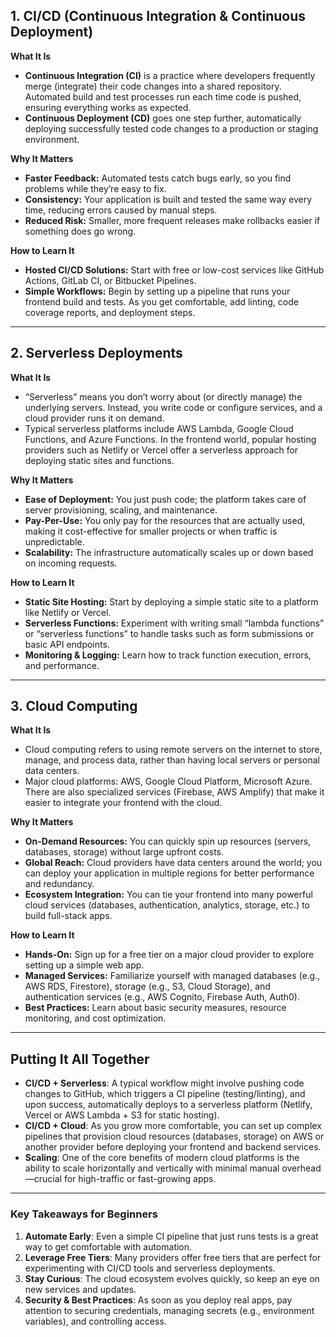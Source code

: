 ## 1. CI/CD (Continuous Integration & Continuous Deployment)
**What It Is**  
- **Continuous Integration (CI)** is a practice where developers frequently merge (integrate) their code changes into a shared repository. Automated build and test processes run each time code is pushed, ensuring everything works as expected.
- **Continuous Deployment (CD)** goes one step further, automatically deploying successfully tested code changes to a production or staging environment.

**Why It Matters**  
- **Faster Feedback:** Automated tests catch bugs early, so you find problems while they’re easy to fix.  
- **Consistency:** Your application is built and tested the same way every time, reducing errors caused by manual steps.  
- **Reduced Risk:** Smaller, more frequent releases make rollbacks easier if something does go wrong.

**How to Learn It**  
- **Hosted CI/CD Solutions:** Start with free or low-cost services like GitHub Actions, GitLab CI, or Bitbucket Pipelines.  
- **Simple Workflows:** Begin by setting up a pipeline that runs your frontend build and tests. As you get comfortable, add linting, code coverage reports, and deployment steps.

---

## 2. Serverless Deployments
**What It Is**  
- “Serverless” means you don’t worry about (or directly manage) the underlying servers. Instead, you write code or configure services, and a cloud provider runs it on demand.
- Typical serverless platforms include AWS Lambda, Google Cloud Functions, and Azure Functions. In the frontend world, popular hosting providers such as Netlify or Vercel offer a serverless approach for deploying static sites and functions.

**Why It Matters**  
- **Ease of Deployment:** You just push code; the platform takes care of server provisioning, scaling, and maintenance.  
- **Pay-Per-Use:** You only pay for the resources that are actually used, making it cost-effective for smaller projects or when traffic is unpredictable.  
- **Scalability:** The infrastructure automatically scales up or down based on incoming requests.

**How to Learn It**  
- **Static Site Hosting:** Start by deploying a simple static site to a platform like Netlify or Vercel.  
- **Serverless Functions:** Experiment with writing small “lambda functions” or “serverless functions” to handle tasks such as form submissions or basic API endpoints.  
- **Monitoring & Logging:** Learn how to track function execution, errors, and performance.

---

## 3. Cloud Computing
**What It Is**  
- Cloud computing refers to using remote servers on the internet to store, manage, and process data, rather than having local servers or personal data centers.
- Major cloud platforms: AWS, Google Cloud Platform, Microsoft Azure. There are also specialized services (Firebase, AWS Amplify) that make it easier to integrate your frontend with the cloud.

**Why It Matters**  
- **On-Demand Resources:** You can quickly spin up resources (servers, databases, storage) without large upfront costs.  
- **Global Reach:** Cloud providers have data centers around the world; you can deploy your application in multiple regions for better performance and redundancy.  
- **Ecosystem Integration:** You can tie your frontend into many powerful cloud services (databases, authentication, analytics, storage, etc.) to build full-stack apps.

**How to Learn It**  
- **Hands-On:** Sign up for a free tier on a major cloud provider to explore setting up a simple web app.  
- **Managed Services:** Familiarize yourself with managed databases (e.g., AWS RDS, Firestore), storage (e.g., S3, Cloud Storage), and authentication services (e.g., AWS Cognito, Firebase Auth, Auth0).  
- **Best Practices:** Learn about basic security measures, resource monitoring, and cost optimization.

---

## Putting It All Together
- **CI/CD + Serverless**: A typical workflow might involve pushing code changes to GitHub, which triggers a CI pipeline (testing/linting), and upon success, automatically deploys to a serverless platform (Netlify, Vercel or AWS Lambda + S3 for static hosting).
- **CI/CD + Cloud**: As you grow more comfortable, you can set up complex pipelines that provision cloud resources (databases, storage) on AWS or another provider before deploying your frontend and backend services.
- **Scaling**: One of the core benefits of modern cloud platforms is the ability to scale horizontally and vertically with minimal manual overhead—crucial for high-traffic or fast-growing apps.

---

### Key Takeaways for Beginners
1. **Automate Early**: Even a simple CI pipeline that just runs tests is a great way to get comfortable with automation.  
2. **Leverage Free Tiers**: Many providers offer free tiers that are perfect for experimenting with CI/CD tools and serverless deployments.  
3. **Stay Curious**: The cloud ecosystem evolves quickly, so keep an eye on new services and updates.  
4. **Security & Best Practices**: As soon as you deploy real apps, pay attention to securing credentials, managing secrets (e.g., environment variables), and controlling access.
